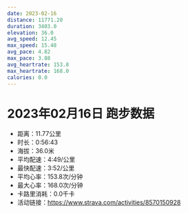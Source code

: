 ```yaml
---
date: 2023-02-16
distance: 11771.20
duration: 3403.0
elevation: 36.0
avg_speed: 12.45
max_speed: 15.48
avg_pace: 4.82
max_pace: 3.88
avg_heartrate: 153.8
max_heartrate: 168.0
calories: 0.0
---
```


# 2023年02月16日 跑步数据

- 距离：11.77公里
- 时长：0:56:43
- 海拔：36.0米
- 平均配速：4:49/公里
- 最快配速：3:52/公里
- 平均心率：153.8次/分钟
- 最大心率：168.0次/分钟
- 卡路里消耗：0.0千卡
- 活动链接：https://www.strava.com/activities/8570150928
